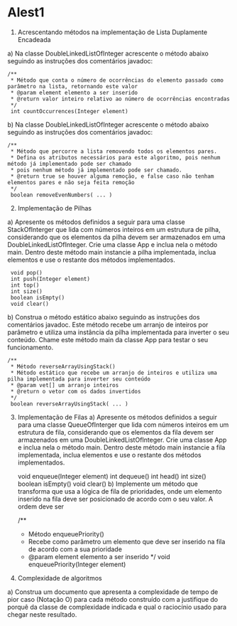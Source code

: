 # Alest1
1. Acrescentando métodos na implementação de Lista Duplamente Encadeada

a) Na classe DoubleLinkedListOfInteger acrescente o método abaixo seguindo as instruções dos comentários javadoc:

    /**
     * Método que conta o número de ocorrências do elemento passado como parâmetro na lista, retornando este valor
     * @param element elemento a ser inserido 
     * @return valor inteiro relativo ao número de ocorrências encontradas 
     */
     int countOccurrences(Integer element)

b) Na classe DoubleLinkedListOfInteger acrescente o método abaixo seguindo as instruções dos comentários javadoc:

    /**
     * Método que percorre a lista removendo todos os elementos pares.
     * Defina os atributos necessários para este algoritmo, pois nenhum método já implementado pode ser chamado
     * pois nenhum método já implementado pode ser chamado.
     * @return true se houver alguma remoção, e false caso não tenham elementos pares e não seja feita remoção
     */
     boolean removeEvenNumbers( ... )


2. Implementação de Pilhas

a) Apresente os métodos definidos a seguir para uma classe StackOfInterger que lida com números inteiros em um estrutura de pilha, considerando que os elementos da pilha devem ser armazenados em uma DoubleLinkedListOfInteger. Crie uma classe App e inclua nela o método main. Dentro deste método main instancie a pilha implementada, inclua elementos e use o restante dos métodos implementados.

     void pop()
     int push(Integer element)
     int top()
     int size()
     boolean isEmpty()
     void clear()

b) Construa o método estático abaixo seguindo as instruções dos comentários javadoc. Este método recebe um arranjo de inteiros por parâmetro e utiliza uma instância da pilha implementada para inverter o seu conteúdo. Chame este método main da classe App para testar o seu funcionamento. 

    /**
     * Método reverseArrayUsingStack()
     * Método estático que recebe um arranjo de inteiros e utiliza uma pilha implementada para inverter seu conteúdo
     * @param vet[] um arranjo inteiros
     * @return o vetor com os dados invertidos
     */
     boolean reverseArrayUsingStack( ... )


3. Implementação de Filas
a) Apresente os métodos definidos a seguir para uma classe QueueOfInterger que lida com números inteiros em um estrutura de fila, considerando que os elementos da fila devem ser armazenados em uma DoubleLinkedListOfInteger. Crie uma classe App e inclua nela o método main. Dentro deste método main instancie a fila implementada, inclua elementos e use o restante dos métodos implementados.

     void enqueue(Integer element)
     int dequeue()
     int head()
     int size()
     boolean isEmpty()
     void clear()
b) Implemente um método que transforma que usa a lógica de fila de prioridades, onde um elemento inserido na fila deve ser posicionado de acordo com o seu valor. A ordem deve ser 

    /**
     * Método enqueuePriority()
     * Recebe como parâmetro um elemento que deve ser inserido na fila de acordo com a sua prioridade
     * @param element elemento a ser inserido 
     */
     void enqueuePriority(Integer element)

4) Complexidade de algoritmos

a) Construa um documento que apresenta a complexidade de tempo de pior caso (Notação O) para cada método construído com a justifique do porquê da classe de complexidade indicada e qual o raciocínio usado para chegar neste resultado.

